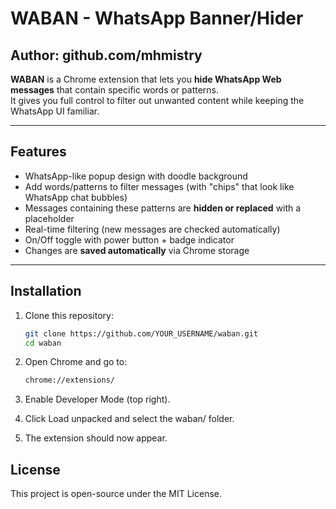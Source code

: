 # WABAN - WhatsApp Banner/Hider
## Author: github.com/mhmistry

**WABAN** is a Chrome extension that lets you **hide WhatsApp Web messages** that contain specific words or patterns.  
It gives you full control to filter out unwanted content while keeping the WhatsApp UI familiar.

---

## Features
- WhatsApp-like popup design with doodle background  
- Add words/patterns to filter messages (with "chips" that look like WhatsApp chat bubbles)  
- Messages containing these patterns are **hidden or replaced** with a placeholder  
- Real-time filtering (new messages are checked automatically)  
- On/Off toggle with power button + badge indicator  
- Changes are **saved automatically** via Chrome storage  

---

## Installation
1. Clone this repository:
   ```bash
   git clone https://github.com/YOUR_USERNAME/waban.git
   cd waban

2. Open Chrome and go to:
    ```bash
    chrome://extensions/

3. Enable Developer Mode (top right).

4. Click Load unpacked and select the waban/ folder.

5. The extension should now appear.

## License
This project is open-source under the MIT License.